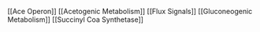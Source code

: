 [[Ace Operon]]
[[Acetogenic Metabolism]]
[[Flux Signals]]
[[Gluconeogenic Metabolism]]
[[Succinyl Coa Synthetase]]
